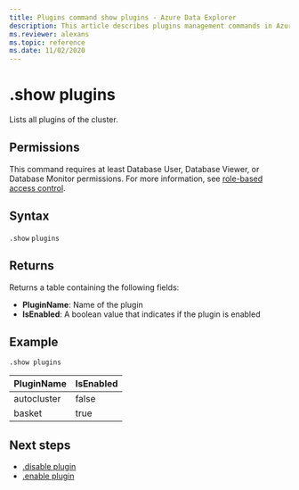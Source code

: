 ```yaml
---
title: Plugins command show plugins - Azure Data Explorer
description: This article describes plugins management commands in Azure Data Explorer.
ms.reviewer: alexans
ms.topic: reference
ms.date: 11/02/2020
---
```

# .show plugins

Lists all plugins of the cluster.

## Permissions

This command requires at least Database User, Database Viewer, or Database Monitor permissions. For more information, see [role-based access control](access-control/role-based-access-control.md).

## Syntax

`.show` `plugins`

## Returns

Returns a table containing the following fields:

* **PluginName**: Name of the plugin
* **IsEnabled**: A boolean value that indicates if the plugin is enabled

## Example

<!-- csl -->
```kusto
.show plugins
```

| PluginName | IsEnabled |
|---|---|
| autocluster | false |
| basket      | true  |

## Next steps

* [.disable plugin](disable-plugin.md)
* [.enable plugin](enable-plugin.md)

